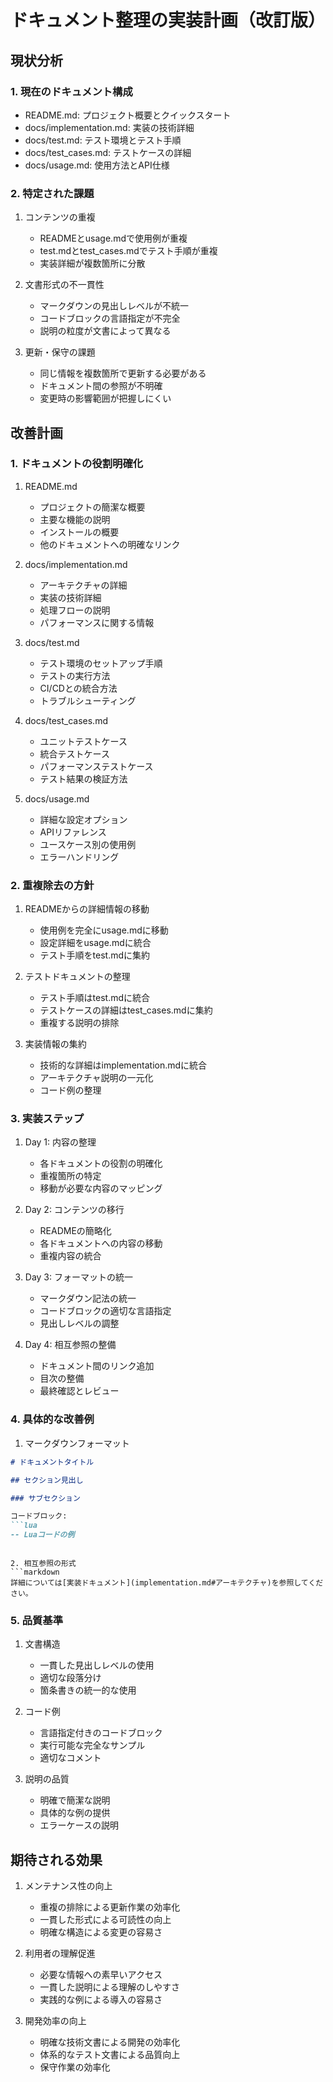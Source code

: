 # ドキュメント整理の実装計画（改訂版）

## 現状分析

### 1. 現在のドキュメント構成
- README.md: プロジェクト概要とクイックスタート
- docs/implementation.md: 実装の技術詳細
- docs/test.md: テスト環境とテスト手順
- docs/test_cases.md: テストケースの詳細
- docs/usage.md: 使用方法とAPI仕様

### 2. 特定された課題
1. コンテンツの重複
   - READMEとusage.mdで使用例が重複
   - test.mdとtest_cases.mdでテスト手順が重複
   - 実装詳細が複数箇所に分散

2. 文書形式の不一貫性
   - マークダウンの見出しレベルが不統一
   - コードブロックの言語指定が不完全
   - 説明の粒度が文書によって異なる

3. 更新・保守の課題
   - 同じ情報を複数箇所で更新する必要がある
   - ドキュメント間の参照が不明確
   - 変更時の影響範囲が把握しにくい

## 改善計画

### 1. ドキュメントの役割明確化
1. README.md
   - プロジェクトの簡潔な概要
   - 主要な機能の説明
   - インストールの概要
   - 他のドキュメントへの明確なリンク

2. docs/implementation.md
   - アーキテクチャの詳細
   - 実装の技術詳細
   - 処理フローの説明
   - パフォーマンスに関する情報

3. docs/test.md
   - テスト環境のセットアップ手順
   - テストの実行方法
   - CI/CDとの統合方法
   - トラブルシューティング

4. docs/test_cases.md
   - ユニットテストケース
   - 統合テストケース
   - パフォーマンステストケース
   - テスト結果の検証方法

5. docs/usage.md
   - 詳細な設定オプション
   - APIリファレンス
   - ユースケース別の使用例
   - エラーハンドリング

### 2. 重複除去の方針
1. READMEからの詳細情報の移動
   - 使用例を完全にusage.mdに移動
   - 設定詳細をusage.mdに統合
   - テスト手順をtest.mdに集約

2. テストドキュメントの整理
   - テスト手順はtest.mdに統合
   - テストケースの詳細はtest_cases.mdに集約
   - 重複する説明の排除

3. 実装情報の集約
   - 技術的な詳細はimplementation.mdに統合
   - アーキテクチャ説明の一元化
   - コード例の整理

### 3. 実装ステップ

1. Day 1: 内容の整理
   - 各ドキュメントの役割の明確化
   - 重複箇所の特定
   - 移動が必要な内容のマッピング

2. Day 2: コンテンツの移行
   - READMEの簡略化
   - 各ドキュメントへの内容の移動
   - 重複内容の統合

3. Day 3: フォーマットの統一
   - マークダウン記法の統一
   - コードブロックの適切な言語指定
   - 見出しレベルの調整

4. Day 4: 相互参照の整備
   - ドキュメント間のリンク追加
   - 目次の整備
   - 最終確認とレビュー

### 4. 具体的な改善例

1. マークダウンフォーマット
```markdown
# ドキュメントタイトル

## セクション見出し

### サブセクション

コードブロック:
```lua
-- Luaコードの例
```
```

2. 相互参照の形式
```markdown
詳細については[実装ドキュメント](implementation.md#アーキテクチャ)を参照してください。
```

### 5. 品質基準

1. 文書構造
   - 一貫した見出しレベルの使用
   - 適切な段落分け
   - 箇条書きの統一的な使用

2. コード例
   - 言語指定付きのコードブロック
   - 実行可能な完全なサンプル
   - 適切なコメント

3. 説明の品質
   - 明確で簡潔な説明
   - 具体的な例の提供
   - エラーケースの説明

## 期待される効果

1. メンテナンス性の向上
   - 重複の排除による更新作業の効率化
   - 一貫した形式による可読性の向上
   - 明確な構造による変更の容易さ

2. 利用者の理解促進
   - 必要な情報への素早いアクセス
   - 一貫した説明による理解のしやすさ
   - 実践的な例による導入の容易さ

3. 開発効率の向上
   - 明確な技術文書による開発の効率化
   - 体系的なテスト文書による品質向上
   - 保守作業の効率化